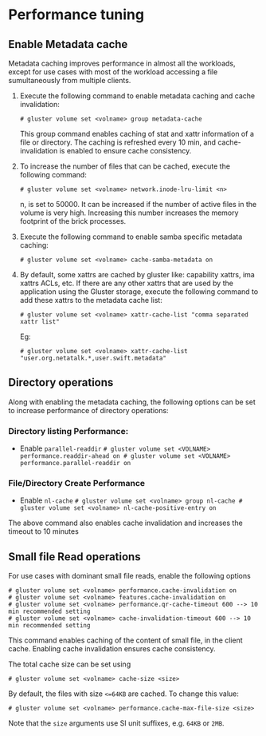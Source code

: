 # Performance tuning

## Enable Metadata cache
Metadata caching improves performance in almost all the workloads, except for use cases
with most of the workload accessing a file sumultaneously from multiple clients.
 1. Execute the following command to enable metadata caching and cache invalidation:
    ```
    # gluster volume set <volname> group metadata-cache
    ```
    This group command enables caching of stat and xattr information of a file or directory.
    The caching is refreshed every 10 min, and cache-invalidation is enabled to ensure cache
    consistency.

 2. To increase the number of files that can be cached, execute the following command:
    ```
    # gluster volume set <volname> network.inode-lru-limit <n>
    ```
    n, is set to 50000. It can be increased if the number of active files in the volume
    is very high. Increasing this number increases the memory footprint of the brick processes.

 3. Execute the following command to enable samba specific metadata caching:
    ```
    # gluster volume set <volname> cache-samba-metadata on
    ```

 4. By default, some xattrs are cached by gluster like: capability xattrs, ima xattrs
    ACLs, etc. If there are any other xattrs that are used by the application using
    the Gluster storage, execute the following command to add these xattrs to the metadata
    cache list:
    ```
    # gluster volume set <volname> xattr-cache-list "comma separated xattr list"
    ```
    Eg:
    ```
    # gluster volume set <volname> xattr-cache-list "user.org.netatalk.*,user.swift.metadata"
    ```

## Directory operations
Along with enabling the metadata caching, the following options can be set to
increase performance of directory operations:

   ### Directory listing Performance:

   - Enable `parallel-readdir`
    ```
    # gluster volume set <VOLNAME> performance.readdir-ahead on
    # gluster volume set <VOLNAME> performance.parallel-readdir on
    ```

   ### File/Directory Create Performance

   - Enable `nl-cache`
    ```
    # gluster volume set <volname> group nl-cache
    # gluster volume set <volname> nl-cache-positive-entry on
    ```

The above command also enables cache invalidation and increases the timeout to
10 minutes

## Small file Read operations
For use cases with dominant small file reads, enable the following options

    # gluster volume set <volname> performance.cache-invalidation on
    # gluster volume set <volname> features.cache-invalidation on
    # gluster volume set <volname> performance.qr-cache-timeout 600 --> 10 min recommended setting
    # gluster volume set <volname> cache-invalidation-timeout 600 --> 10 min recommended setting

This command enables caching of the content of small file, in the client cache.
Enabling cache invalidation ensures cache consistency.

The total cache size can be set using

    # gluster volume set <volname> cache-size <size>

By default, the files with size `<=64KB` are cached. To change this value:

    # gluster volume set <volname> performance.cache-max-file-size <size>

Note that the `size` arguments use SI unit suffixes, e.g. `64KB` or `2MB`.

